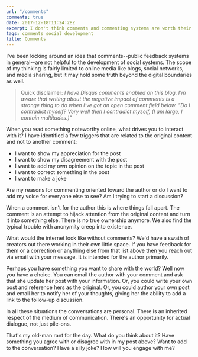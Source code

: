 ```yaml
---
url: "/comments"
comments: true
date: 2017-12-18T11:24:28Z
excerpt: I don't think comments and commenting systems are worth their social cost.
tags: comments social development
title: Comments
---
```


I've been kicking around an idea that comments--public feedback systems in
general--are not helpful to the development of social systems. The scope
of my thinking is fairly limited to online media like blogs, social
networks, and media sharing, but it may hold some truth beyond the digital
boundaries as well.

> Quick disclaimer: _I have Disqus comments enabled on this blog. I'm
> aware that writing about the negative impact of comments is a strange
> thing to do when I've got an open comment field below. "Do I contradict
> myself? Very well then I contradict myself, (I am large, I contain
> multitudes.)"_

When you read something noteworthy online, what drives you to interact
with it? I have identified a few triggers that are related to the original
content and not to another comment:

- I want to show my appreciation for the post
- I want to show my disagreement with the post
- I want to add my own opinion on the topic in the post
- I want to correct something in the post
- I want to make a joke

Are my reasons for commenting oriented toward the author or do I want to
add my voice for everyone else to see? Am I trying to start a discussion?

When a comment isn't for the author this is where things fall apart. The
comment is an attempt to hijack attention from the original content and
turn it into something else. There is no true ownership anymore. We also
find the typical trouble with anonymity creep into existence.

What would the internet look like without comments? We'd have a swath of
creators out there working in their own little space. If you have feedback
for them or a correction or anything else from that list above then you
reach out via email with your message. It is intended for the author
primarily.

Perhaps you have something you want to share with the world? Well now you
have a choice. You can email the author with your comment and ask that she
update her post with your information. Or, you could write your own post
and reference hers as the original. Or, you could author your own post and
email her to notify her of your thoughts, giving her the ability to add
a link to the follow-up discussion.

In all these situations the conversations are personal. There is an
inherited respect of the medium of communication. There's an opportunity
for actual dialogue, not just pile-ons.

That's my old-man rant for the day. What do you think about it? Have
something you agree with or disagree with in my post above? Want to add to
the conversation? Have a silly joke? How will you engage with me?

<!--  vim: set shiftwidth=4 tabstop=4 expandtab: -->
